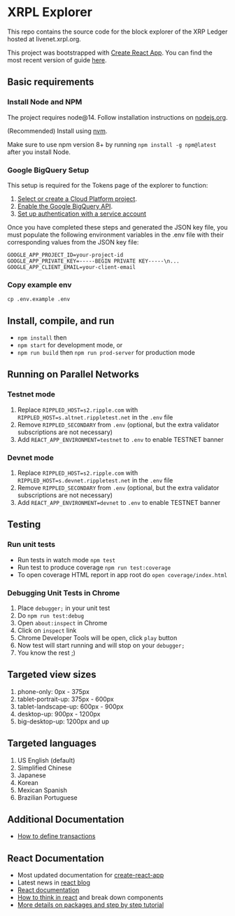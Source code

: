 # XRPL Explorer

This repo contains the source code for the block explorer of the XRP Ledger hosted at livenet.xrpl.org.

This project was bootstrapped with [Create React App](https://github.com/facebookincubator/create-react-app). You can find the most recent version of guide [here](https://github.com/facebookincubator/create-react-app/blob/master/packages/react-scripts/template/README.md).

## Basic requirements

### Install Node and NPM

The project requires node@14. Follow installation instructions on [nodejs.org](https://nodejs.org/en/).

(Recommended) Install using [nvm](https://github.com/nvm-sh/nvm).

Make sure to use npm version 8+ by running `npm install -g npm@latest` after you install Node.

### Google BigQuery Setup
This setup is required for the Tokens page of the explorer to function:

1.  [Select or create a Cloud Platform project][projects].
1.  [Enable the Google BigQuery API][enable_api].
1.  [Set up authentication with a service account][auth]

Once you have completed these steps and generated the JSON key file, you must populate the following environment variables in the .env file with their corresponding values from the JSON key file:
```
GOOGLE_APP_PROJECT_ID=your-project-id
GOOGLE_APP_PRIVATE_KEY=-----BEGIN PRIVATE KEY-----\n...
GOOGLE_APP_CLIENT_EMAIL=your-client-email
```

### Copy example env

`cp .env.example .env`

## Install, compile, and run

* `npm install` then
* `npm start` for development mode, or
* `npm run build` then `npm run prod-server` for production mode

## Running on Parallel Networks

### Testnet mode

1. Replace `RIPPLED_HOST=s2.ripple.com` with `RIPPLED_HOST=s.altnet.rippletest.net` in the `.env` file
1. Remove `RIPPLED_SECONDARY` from `.env` (optional, but the extra validator subscriptions are not necessary)
1. Add `REACT_APP_ENVIRONMENT=testnet` to `.env` to enable TESTNET banner

### Devnet mode

1. Replace `RIPPLED_HOST=s2.ripple.com` with `RIPPLED_HOST=s.devnet.rippletest.net` in the `.env` file
1. Remove `RIPPLED_SECONDARY` from `.env` (optional, but the extra validator subscriptions are not necessary)
1. Add `REACT_APP_ENVIRONMENT=devnet` to `.env` to enable TESTNET banner

## Testing

### Run unit tests

* Run tests in watch mode `npm test`
* Run test to produce coverage `npm run test:coverage`
* To open coverage HTML report in app root do `open coverage/index.html`

### Debugging Unit Tests in Chrome

1.  Place `debugger;` in your unit test
1.  Do `npm run test:debug`
1.  Open `about:inspect` in Chrome
1.  Click on `inspect` link
1.  Chrome Developer Tools will be open, click `play` button
1.  Now test will start running and will stop on your `debugger;`
1.  You know the rest ;)

## Targeted view sizes

1.  phone-only: 0px - 375px
1.  tablet-portrait-up: 375px - 600px
1.  tablet-landscape-up: 600px - 900px
1.  desktop-up: 900px - 1200px
1.  big-desktop-up: 1200px and up

## Targeted languages

1.  US English (default)
1.  Simplified Chinese
1.  Japanese
1.  Korean
1.  Mexican Spanish
1.  Brazilian Portuguese

## Additional Documentation
* [How to define transactions](./src/containers/shared/components/Transaction/README.md)

## React Documentation

* Most updated documentation for [create-react-app](https://github.com/facebook/create-react-app)
* Latest news in [react blog](https://reactjs.org/blog)
* [React documentation](https://reactjs.org/docs)
* [How to think in react](https://reactjs.org/docs/thinking-in-react.html) and break down components
* [More details on packages and step by step tutorial](https://gitlab.ops.ripple.com/ui/ui_react_base)

[enable_api]: https://console.cloud.google.com/flows/enableapi?apiid=bigquery.googleapis.com
[projects]: https://console.cloud.google.com/project
[auth]: https://cloud.google.com/docs/authentication/getting-started
